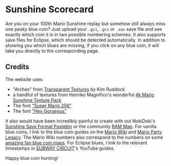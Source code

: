 # Sunshine Scorecard

Are you on your 100th Mario Sunshine replay but somehow _still_ always miss one pesky blue coin? Just upload your `.gci`, `.gcs` or `.sav` save file and see exactly which coin it is in two possible numbering schemes. It also supports save files for Eclipse, which should be detected automatically. In addition to showing you which blues are missing, if you click on any blue coin, it will take you directly to the corresponding page.

## Credits

The website uses 
- "Arches" from [Transparent Textures](https://www.transparenttextures.com/) by Kim Ruddock
- a handful of textures from Henriko Magnifico's wonderful [4k Mario Sunshine Texture Pack](https://www.patreon.com/posts/super-mario-4k-1-64096376?utm_medium=clipboard_copy&utm_source=copyLink&utm_campaign=postshare_fan&utm_content=web_share)
- The font ["Super Mario 256"](https://www.dafont.com/super-mario-256.font)
- The font ["Hey Gorgeous"](https://www.onlinewebfonts.com/download/7201a7b79ef77544f06768280217c67f)

It also would have been incredibly painful to create with out NokiDoki's [Sunshine Save Format Pastebin](https://pastebin.com/J48Gb31J) or the community [RAM Map](https://docs.google.com/spreadsheets/d/1ElTW-akaTUF9OC2pIFR9-7aVPwpJ54AdEVJyJ_jvg0E/edit?usp=sharing). For vanilla blue coins, I link to the blue coin guides on the [Mario Wiki](https://www.mariowiki.com/Super_Mario_Sunshine) and [Mario Party Legacy](https://mariopartylegacy.com/guides/super-mario-sunshine-blue-coins-and-walkthrough). The Mario Wiki numbers also correspond to the numbers on some [amazing fan blue coin maps](https://www.reddit.com/r/NintendoSwitch/comments/j56j95/blue_coin_maps_for_mario_sunshine/). For Eclipse blues, I link to the relevant timestamps in [SUBWAY CIRCUIT](https://www.youtube.com/@subwaycircuit)'s YouTube guides.

Happy blue coin hunting!
